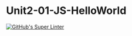 # Unit2-01-JS-HelloWorld
[![GitHub's Super Linter](https://github.com/ICS20-Programming-Angelo-Pintilie/Unit2-01-JS-HelloWorld/workflows/GitHub's%20Super%20Linter/badge.svg)](https://github.com/ICS20-Programming-Angelo-Pintilie/Unit2-01-JS-HelloWorld/actions)